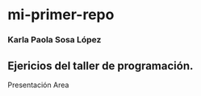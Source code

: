 # mi-primer-repo
### Karla Paola Sosa López

## Ejericios del taller de programación. 
Presentación
Area
